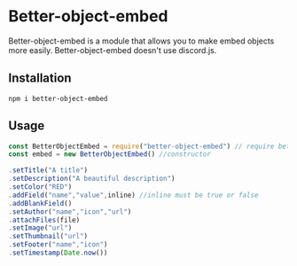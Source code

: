 
# Better-object-embed

Better-object-embed is a module that allows you to make embed objects more easily. Better-object-embed doesn't use discord.js.
## Installation



```
npm i better-object-embed
```

## Usage

```js
const BetterObjectEmbed = require("better-object-embed") // require better-object-embed.
const embed = new BetterObjectEmbed() //constructor

.setTitle("A title")
.setDescription("A beautiful description")
.setColor("RED")
.addField("name","value",inline) //inline must be true or false
.addBlankField()
.setAuthor("name","icon","url")
.attachFiles(file)
.setImage("url")
.setThumbnail("url")
.setFooter("name","icon")
.setTimestamp(Date.now())
```
